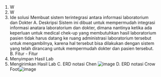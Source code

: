 1.	W
2.	W
3.	Ide solusi 
Membuat sistem terintegrasi antara informasi laboratorium dan Dokter
A.	Deskripsi
Sistem ini dibuat untuk mempermudah integrasi informasi anatara laboratorium dan dokter, dimana nantinya ketika ada keperluan untuk medical chek-up yang membutuhkan hasil laboratorium pasien tidak harus datang ke ruang administrasi laboratorium tersebut untuk mengambilnya, karena hal tersebut bisa dilakukan dengan sistem yang telah dirancang untuk mempermudah dokter dan pasien tersebut.
B.	Fitur - Fitur
1.	Menyimpan Hasil Lab
2.	Mengirimkan Hasil Lab
C.  ERD notasi Chen ![image](https://user-images.githubusercontent.com/100698149/164351880-c852f8db-73b0-4055-9ed5-d3fe306076bb.png)
D.  ERD notasi Crow Foot![image](https://user-images.githubusercontent.com/100698149/164354504-d2b1dbb9-9952-46bc-8df4-7763ed01af09.png)
